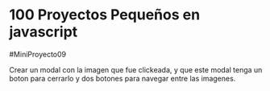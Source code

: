 # 100 Proyectos Pequeños en javascript

#MiniProyecto09

Crear un modal con la imagen que fue clickeada, y que este modal tenga un boton para cerrarlo y dos botones para navegar entre las imagenes.
